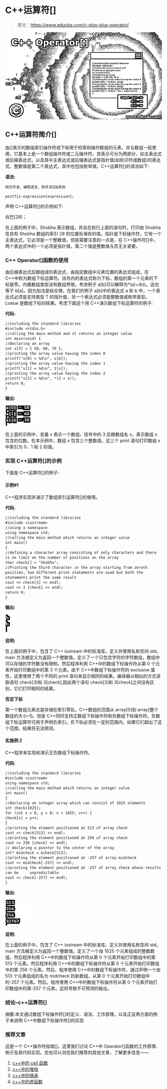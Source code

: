 # C++运算符[]

> 原文：<https://www.educba.com/c-plus-plus-operator/>

![C++ Operator[]](img/0e533a8b2935617e4f26117de23e455b.png "C++ Operator[]")



## C++运算符简介[]

由[]表示的数组索引操作符或下标用于检索和操作数组的元素，并与数组一起使用，它基本上是一个数组操作符或二元操作符，其表示可分为两部分，如主表达式或后缀表达式，以及其中主表达式或后缀表达式是指针值(如标识符或数组)的表达式，整数值是第二个表达式，其中也包括枚举值。C++运算符[]的语法如下:

**语法:**

<small>网页开发、编程语言、软件测试&其他</small>

```
postfix-expression[expression];
```

声明 C++运算符[]的示例如下:

肖巴[28]；

在上面的例子中，Shobha 表示数组，并且在执行上面的语句时，打印由 Shobha 在具有 Shobha 数组的索引 28 的位置处保存的值。指针是下标操作符，它有一个主表达式，它必须是一个整数值，但是需要注意的一点是，在 C++操作符[]中，两个表达式中的一个必须是指针值，第二个值是整数值与否无关紧要。

### C++ Operator[]函数的使用

由后缀表达式后跟[](括号)组成的表达式，由指定数组中元素位置的表达式组成，在 C++中称为数组下标运算符。括号内的表达式称为下标。数组的第一个元素的下标是零。内置数组类型没有数组界限。考虑例子 a[b]可以解释为*(a)+(b))。这也等于 b[a]，因为加法是结合律。在我们的例子 a[b]中的表达式 a 和 b 中，一个表达式必须是支持类型 T 的指针值，另一个表达式必须是整数值或枚举类型。Lvalue 是数组下标的结果。考虑下面这个用 C++演示数组下标运算符的例子:

**代码:**

```
//including the standard libraries
#include <stdio.h>
//calling the main method and it returns an integer value
int main(void) {
//Declaring an array
int x[3] = { 50, 60, 70 };
//printing the array value having the index 0
printf("x[0] = %d\n", x[0]);
//printing the array value having the index 1
printf("x[1] = %d\n", 1[x]);
//printing the array value having the index 2
printf("x[2] = %d\n", *(2 + x));
return 0;
}
```

**输出:**

![C++ Operator[] Example ](img/cbed02980e49b93b7db683e504dbf89b.png "C++ Operator[] Example ")



在上面的示例中，变量 x 表示一个数组，括号中的 3 后跟数组名 x，表示数组 x 包含的位数。在本示例中，数组 x 包含三个整数值。这三个 print 语句打印数组 x 中索引为 0、1 和 2 的值。

### 实现 C++运算符[]的示例

下面是 C++运算符[]的例子:

#### 示例#1

C++程序实现并演示了数组索引运算符[]的使用。

**代码:**

```
//including the standard libraries
#include <iostream>
//using a namespace
using namespace std;
//calling the main method which returns an integer value
int main()
{
//defining a character array consisting of only characters and there is no limit on the number of positions on the array
char check[] = "Shobha";
//Printing the third character in the array starting from zeroth position, two different print statements are used but both the statements print the same result
cout << check[3] << endl;
cout << 3 [check] << endl;
return 0;
}
```

**输出:**

![C++ Operator[] Example 2](img/268d2c6e28d23e43af036a94046c849b.png "C++ Operator[] Example 2")



**说明:**

在上面的例子中，包含了 C++ iostream 中的标准库。定义并使用名称空间 std。main 方法被定义为返回一个整数值。定义了一个只包含字符的字符数组，数组中可以存储的字符数没有限制。然后程序利用 C++中的数组下标操作符从第 0 个元素开始打印数组中的第 3 个元素。由于 C++中数组下标操作符的 exclusive 属性，这里使用了两个不同的 print 语句来显示相同的结果。编译器以相似的方式读取语句 check[3]和 3[check],因此两个语句 check[3]和 3[check]之间没有区别，它们打印相同的结果。

**否定下标**

第一个数组元素总是存储在索引零处。C++数组的范围从 array[0]到 array[整个数组的大小–1]。但是 C++同时支持正数组下标操作符和负数组下标操作符。负数组下标运算符可用于声明负索引。负下标必须在一定的范围内，如果它们超出了这个范围，结果将无法预测。

#### 实施例 2

C++程序来实现和演示正负数组下标操作符。

**代码:**

```
//including the standard libraries
#include <iostream>
using namespace std;
//calling the main method which returns an integer value
int main()
{
//declaring an integer array which can consist of 1025 elements
int check[1025];
for (int x = 0, y = 0; x < 1025; x++) {
check[x] = y++;
}
//printing the element positioned at 513 of array check
cout << check[513] << endl;
//printing the element positioned at 256 of array check
cout << 256 [check] << endl;
// declaring a pointer to the center of the array
int* midcheck = &check[513];
//printing the element positioned at -257 of array midcheck
cout << midcheck[-257] << endl;
//printing the element positioned at -257 of array check whose results can be     unpredictable
cout << check[-257] << endl;
}
```

**输出:**

![C++ Operator[] Example 3](img/85b9ac8fc29e3f7429bbdbeb4d7c3093.png "C++ Operator[] Example 3")



**说明:**

在上面的例子中，包含了 C++ iostream 中的标准库。定义并使用名称空间 std。main 方法被定义为返回一个整数值。定义了一个由 1025 个元素组成的整数数组。然后程序利用 C++中的数组下标操作符从第 0 个元素开始打印数组中的第 513 个元素。然后程序利用 C++中的数组下标操作符从第 0 个元素开始打印数组中的第 256 个元素。然后，程序使用 C++中的数组下标操作符，通过声明一个由 513 个元素组成的名为 midcheck 的新数组，从第 0 个元素开始打印数组中的-257 个元素。然后，程序使用 C++中的数组下标操作符从第 0 个元素开始打印数组中的第-257 个元素，这将导致不可预测的输出。

### 结论–c++运算符[]

摘要:本文通过数组下标操作符[]的定义、语法、工作原理，以及正反两方面的例子来说明 C++中数组下标操作符[]的实现

### 推荐文章

这是一个 C++操作符指南[]。这里我们讨论 C++中 Operator[]函数的工作原理、例子及其代码实现。您也可以浏览我们推荐的其他文章，了解更多信息——

1.  [c++中的 ceil 函数](https://www.educba.com/ceil-function-in-c-plus-plus/)
2.  [c++中的堆栈](https://www.educba.com/stack-in-c-plus-plus/)
3.  [c++中的继承](https://www.educba.com/types-of-inheritance-in-c-plus-plus/)
4.  [c++中的虚函数](https://www.educba.com/virtual-functions-in-c-plus-plus/)





